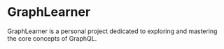 # GraphLearner

GraphLearner is a personal project dedicated to exploring and mastering the core concepts of GraphQL.